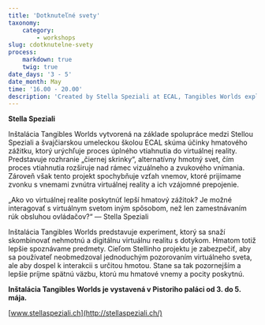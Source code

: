 ```yaml
---
title: 'Dotknuteľné svety'
taxonomy:
    category:
        - workshops
slug: cdotknutelne-svety
process:
    markdown: true
    twig: true
date_days: '3 - 5'
date_month: May
time: '16.00 - 20.00'
description: 'Created by Stella Speziali at ECAL, Tangibles Worlds explores the effects of tactile experience as a catalyst for full immersion in VR. '
---
```


**Stella Speziali**

Inštalácia Tangibles Worlds vytvorená na základe spolupráce medzi Stellou Speziali a švajčiarskou umeleckou školou ECAL skúma účinky hmatového zážitku, ktorý urýchľuje proces úplného vtiahnutia do virtuálnej reality. Predstavuje rozhranie „čiernej skrinky“, alternatívny hmotný svet, čím proces vtiahnutia rozširuje nad rámec vizuálneho a zvukového vnímania. Zároveň však tento projekt spochybňuje vzťah vnemov, ktoré prijímame zvonku s vnemami zvnútra virtuálnej reality a ich vzájomné prepojenie. 

„Ako vo virtuálnej realite poskytnúť lepší hmatový zážitok? Je možné interagovať s virtuálnym svetom iným spôsobom, než len zamestnávaním rúk obsluhou ovládačov?“ –– Stella Speziali

Inštalácia Tangibles Worlds predstavuje experiment, ktorý sa snaží skombinovať nehmotnú a digitálnu virtuálnu realitu s dotykom. Hmatom totiž lepšie spoznávame predmety. Cieľom Stellinho projektu je zabezpečiť, aby sa používateľ neobmedzoval jednoduchým pozorovaním virtuálneho sveta, ale aby dospel k interakcii s určitou hmotou. Stane sa tak pozornejším a lepšie príjme spätnú väzbu, ktorú mu hmatové vnemy a pocity poskytnú.

**Inštalácia Tangibles Worlds je vystavená v Pistoriho paláci od 3. do 5. mája.**

[www.stellaspeziali.ch](http://stellaspeziali.ch/)
